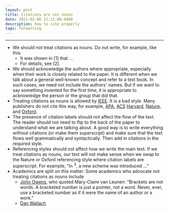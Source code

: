 ```yaml
---
layout: post
title: Citations are not nouns
date: 2021-02-06 11:12:00-0400
description: how to cite properly
tags: formatting
---
```


***

- We should not treat citations as nouns. Do not write, for example, like this:
  - It was shown in [1] that ...
  - For details, see [2].
- We should acknowledge the authors where appropriate, especially when their work is closely related to the paper. It is different when we talk about a general well-known concept and refer to a text book. In such cases, we need not include the authors' names. But if we want to say something invented for the first time, it is appropriate to acknowledge the person or the group that did that.
- Treating citations as nouns is allowed by [IEEE](https://libraryguides.vu.edu.au/ieeereferencing/gettingstarted). It is a bad style. Many publishers do not cite this way, for example, [APA](https://apastyle.apa.org/style-grammar-guidelines/references/examples/journal-article-references), [ACS](https://www.concordia.ca/library/guides/chemistry/acs.html) [Harvard](https://library.westernsydney.edu.au/__data/assets/pdf_file/0008/1943486/cite_Harvard.pdf), [Nature](https://www.nature.com/nature/for-authors/formatting-guide), and [Oxford](https://www.deakin.edu.au/__data/assets/pdf_file/0010/2236789/Deakin-guide-to-Oxford.pdf).
- The presence of citation labels should not affect the flow of the text. The reader should not need to flip to the back of the paper to understand what we are talking about. A good way is to write everything without citations (or make them superscript) and make sure that the text flows well grammatically and syntactically. Then add in citations in the required style.
- Referencing styles should not affect how we write the main text. If we treat citations as nouns, our text will not make sense when we swap to the Nature or Oxford referencing style where citation labels are superscript. For example, "In <sup>3</sup>, a new scheme was introduced ..."
- Academics are split on this matter. Some academics who advocate not treating citations as nouns include
	- [John Owens](https://www.ece.ucdavis.edu/~jowens/biberrors.html), who quoted Mary-Claire van Leunen: "Brackets are not words. A bracketed number is just a pointer, not a word. Never, ever, use a bracketed number as if it were the name of an author or a work."
	- [Dan Wallach](https://freedom-to-tinker.com/2011/02/25/public-service-rant-please-fix-your-bibliography/) 

